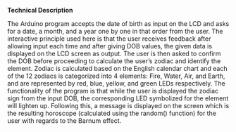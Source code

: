 **Technical Description**

The Arduino program accepts the date of birth as input on the LCD and asks for a date, a month, and a year one by one in that order from the user. The interactive principle used here is that the user receives feedback after allowing input each time and after giving DOB values, the given data is displayed on the LCD screen as output. The user is then asked to confirm the DOB before proceeding to calculate the user’s zodiac and identify the element. Zodiac is calculated based on the English calendar chart and each of the 12 zodiacs is categorized into 4 elements: Fire, Water, Air, and Earth, and are represented by red, blue, yellow, and green LEDs respectively. The functionality of the program is that while the user is displayed the zodiac sign from the input DOB, the corresponding LED symbolized for the element will lighten up. Following this, a message is displayed on the screen which is the resulting horoscope (calculated using the random() function) for the user with regards to the Barnum effect.
